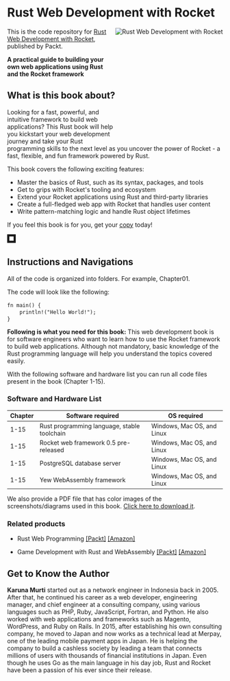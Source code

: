 # Rust Web Development with Rocket

<a href="https://www.packtpub.com/product/rust-web-development-with-rocket/9781800561304?utm_source=github&utm_medium=repository&utm_campaign=9781800561304"><img src="https://static.packt-cdn.com/products/9781800561304/cover/smaller" alt="Rust Web Development with Rocket" height="256px" align="right"></a>

This is the code repository for [Rust Web Development with Rocket](https://www.packtpub.com/product/rust-web-development-with-rocket/9781800561304?utm_source=github&utm_medium=repository&utm_campaign=9781800561304), published by Packt.

**A practical guide to building your own web applications using Rust and the Rocket framework**

## What is this book about?
Looking for a fast, powerful, and intuitive framework to build web applications? This Rust book will help you kickstart your web development journey and take your Rust programming skills to the next level as you uncover the power of Rocket - a fast, flexible, and fun framework powered by Rust.

This book covers the following exciting features: 
* Master the basics of Rust, such as its syntax, packages, and tools
* Get to grips with Rocket's tooling and ecosystem
* Extend your Rocket applications using Rust and third-party libraries
* Create a full-fledged web app with Rocket that handles user content
* Write pattern-matching logic and handle Rust object lifetimes

If you feel this book is for you, get your [copy](https://www.amazon.com/dp/180056130X) today!

<a href="https://www.packtpub.com/?utm_source=github&utm_medium=banner&utm_campaign=GitHubBanner"><img src="https://raw.githubusercontent.com/PacktPublishing/GitHub/master/GitHub.png" 
alt="https://www.packtpub.com/" border="5" /></a>


## Instructions and Navigations
All of the code is organized into folders. For example, Chapter01.

The code will look like the following:
```
fn main() {
    println!("Hello World!");
}
```

**Following is what you need for this book:**
This web development book is for software engineers who want to learn how to use the Rocket framework to build web applications. Although not mandatory, basic knowledge of the Rust programming language will help you understand the topics covered easily.

With the following software and hardware list you can run all code files present in the book (Chapter 1-15).

### Software and Hardware List

| Chapter  | Software required                           | OS required                        |
| -------- | --------------------------------------------| -----------------------------------|
| 1-15     | Rust programming language, stable toolchain | Windows, Mac OS, and Linux         |
| 1-15     | Rocket web framework 0.5 pre-released       | Windows, Mac OS, and Linux         |
| 1-15     | PostgreSQL database server                  | Windows, Mac OS, and Linux         |
| 1-15     | Yew WebAssembly framework                   | Windows, Mac OS, and Linux         |



We also provide a PDF file that has color images of the screenshots/diagrams used in this book. [Click here to download it](https://packt.link/PUFPv).


### Related products <Other books you may enjoy>
* Rust Web Programming [[Packt]](https://www.packtpub.com/product/rust-web-programming/9781800560819?utm_source=github&utm_medium=repository&utm_campaign=9781800560819) [[Amazon]](https://www.amazon.com/dp/1800560818)

* Game Development with Rust and WebAssembly [[Packt]](https://www.packtpub.com/product/game-development-with-rust-and-webassembly/9781801070973?utm_source=github&utm_medium=repository&utm_campaign=9781801070973) [[Amazon]](https://www.amazon.com/dp/1801070970)

## Get to Know the Author
**Karuna Murti**
started out as a network engineer in Indonesia back in 2005. After that, he continued his career as a web developer, engineering manager, and chief engineer at a consulting company, using various languages such as PHP, Ruby, JavaScript, Fortran, and Python. He also worked with web applications and frameworks such as Magento, WordPress, and Ruby on Rails. In 2015, after establishing his own consulting company, he moved to Japan and now works as a technical lead at Merpay, one of the leading mobile payment apps in Japan. He is helping the company to build a cashless society by leading a team that connects millions of users with thousands of financial institutions in Japan. Even though he uses Go as the main language in his day job, Rust and Rocket have been a passion of his ever since their release.




